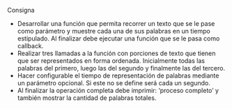 <p>Consigna</p>
    <ul>
    <li>Desarrollar una función que permita recorrer un texto que se le pase como parámetro y muestre cada una de sus palabras en un tiempo estipulado. Al finalizar debe ejecutar una función que se le pasa como callback.</li>
    <li>Realizar tres llamadas a la función con porciones de texto que tienen que ser representados en forma ordenada. Inicialmente todas las palabras del primero, luego las del segundo y finalmente las del tercero. </li>
    <li>Hacer configurable el tiempo de representación de palabras mediante un parámetro opcional. Si este no se define será cada un segundo.</li>
    <li>Al finalizar la operación completa debe imprimir: ‘proceso completo’ y también mostrar la cantidad de palabras totales.</li>
    </ul>